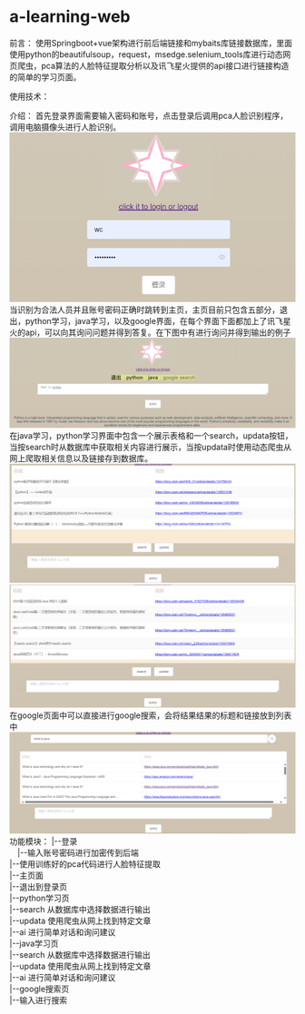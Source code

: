 # a-learning-web
前言：
使用Springboot+vue架构进行前后端链接和mybaits库链接数据库，里面使用python的beautifulsoup，request，msedge.selenium_tools库进行动态网页爬虫，pca算法的人脸特征提取分析以及讯飞星火提供的api接口进行链接构造的简单的学习页面。

使用技术：

介绍：
首先登录界面需要输入密码和账号，点击登录后调用pca人脸识别程序，调用电脑摄像头进行人脸识别。
![Alt text](/picture/p1.png)
当识别为合法人员并且账号密码正确时跳转到主页，主页目前只包含五部分，退出，python学习，java学习，以及google界面，在每个界面下面都加上了讯飞星火的api，可以向其询问问题并得到答复。在下图中有进行询问并得到输出的例子
![Alt text](/picture/p2.png)
在java学习，python学习界面中包含一个展示表格和一个search，updata按钮，当按search时从数据库中获取相关内容进行展示，当按updata时使用动态爬虫从网上爬取相关信息以及链接存到数据库。
![Alt text](/picture/p3.png)
![Alt text](/picture/p4.png)
在google页面中可以直接进行google搜索，会将结果结果的标题和链接放到列表中
![Alt text](/picture/p5.png)
功能模块： 
|--登录  
&ensp;&ensp;|--输入账号密码进行加密传到后端  
    |--使用训练好的pca代码进行人脸特征提取  
|--主页面  
    |--退出到登录页  
    |--python学习页  
      |--search 从数据库中选择数据进行输出  
      |--updata 使用爬虫从网上找到特定文章  
      |--ai 进行简单对话和询问建议  
    |--java学习页  
      |--search 从数据库中选择数据进行输出  
      |--updata 使用爬虫从网上找到特定文章  
      |--ai 进行简单对话和询问建议  
    |--google搜索页  
      |--输入进行搜索  
  

